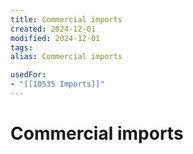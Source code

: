 ```yaml
---
title: Commercial imports
created: 2024-12-01
modified: 2024-12-01
tags: 
alias: Commercial imports

usedFor:
- "[[10535 Imports]]"
---
```

# Commercial imports
